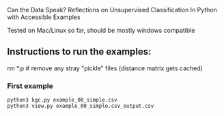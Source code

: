Can the Data Speak? Reflections on Unsupervised Classification
  In Python with Accessible Examples

Tested on Mac/Linux so far, should be mostly windows compatible

## Instructions to run the examples:
rm *.p  # remove any stray "pickle" files (distance matrix gets cached)

### First example
```
python3 kgc.py example_00_simple.csv
python3 view.py example_00_simple.csv_output.csv
```
